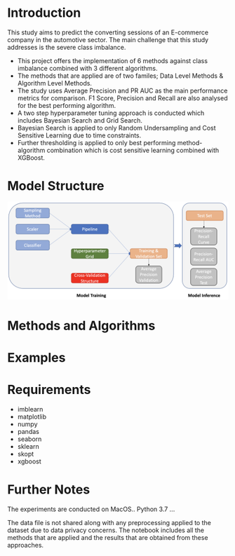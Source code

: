 # Introduction

This study aims to predict the converting sessions of an E-commerce company in the automotive sector. The main challenge that this study addresses is the severe class imbalance.  


* This project offers the implementation of 6 methods against class imbalance combined with 3 different algorithms.
* The methods that are applied are of two familes; Data Level Methods & Algorithm Level Methods.
* The study uses Average Precision and PR AUC as the main performance metrics for comparison. F1 Score, Precision and Recall are also analysed for the best performing algorithm.
* A two step hyperparameter tuning approach is conducted which includes Bayesian Search and Grid Search.
* Bayesian Search is applied to only Random Undersampling and Cost Sensitive Learning due to time constraints.
* Further thresholding is applied to only best performing method-algorithm combination which is cost sensitive learning combined with XGBoost.

# Model Structure

![This is an image](Model_Structure.png)

# Methods and Algorithms

# Examples

# Requirements

* imblearn
* matplotlib
* numpy
* pandas
* seaborn
* sklearn
* skopt
* xgboost

# Further Notes

The experiments are conducted on MacOS.. Python 3.7 ...

The data file is not shared along with any preprocessing applied to the dataset due to data privacy concerns. The notebook includes all the methods that are applied and the results that are obtained from these approaches.
